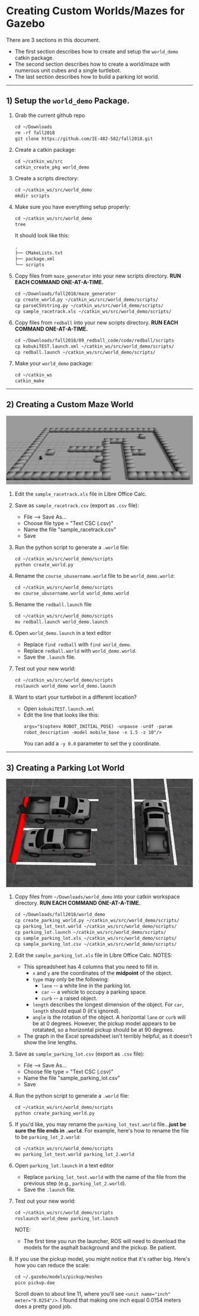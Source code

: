 # Creating Custom Worlds/Mazes for Gazebo

There are 3 sections in this document.  
- The first section describes how to create and setup the `world_demo` catkin package.
- The second section describes how to create a world/maze with numerous unit cubes and a single turtlebot.
- The last section describes how to build a parking lot world.

---

## 1) Setup the `world_demo` Package.

1. Grab the current github repo
	```
	cd ~/Downloads
	rm -rf fall2018
	git clone https://github.com/IE-482-582/fall2018.git
	```	

2. Create a catkin package:
	```
	cd ~/catkin_ws/src
	catkin_create_pkg world_demo
	```
	
3. Create a scripts directory:
	```
	cd ~/catkin_ws/src/world_demo
	mkdir scripts
	```
	
4. Make sure you have everything setup properly:
	```
	cd ~/catkin_ws/src/world_demo
	tree
	```
	
	It should look like this:
	```
	.
	├── CMakeLists.txt
	├── package.xml
	└── scripts
	```
	
5. Copy files from `maze_generator` into your new scripts directory.  **RUN EACH COMMAND ONE-AT-A-TIME.**
	```
	cd ~/Downloads/fall2018/maze_generator
	cp create_world.py ~/catkin_ws/src/world_demo/scripts/
	cp parseCSVstring.py ~/catkin_ws/src/world_demo/scripts/
	cp sample_racetrack.xls ~/catkin_ws/src/world_demo/scripts/
	```
	
6. Copy files from `redball` into your new scripts directory.  **RUN EACH COMMAND ONE-AT-A-TIME.**
	```
	cd ~/Downloads/fall2018/09_redball_code/code/redball/scripts
	cp kobukiTEST.launch.xml ~/catkin_ws/src/world_demo/scripts/
	cp redball.launch ~/catkin_ws/src/world_demo/scripts/
	```

7. Make your `world_demo` package:
	```
	cd ~/catkin_ws
	catkin_make
	```

---

## 2) Creating a Custom Maze World

![maze image](screenshots/maze.png)

1. Edit the `sample_racetrack.xls` file in Libre Office Calc.

2. Save as `sample_racetrack.csv` (export as `.csv` file):
	- File --> Save As...
	- Choose file type = "Text CSC (.csv)"
	- Name the file "sample_racetrack.csv"
	- Save
	
3. Run the python script to generate a `.world` file:
	```
	cd ~/catkin_ws/src/world_demo/scripts
	python create_world.py
	```	

4. Rename the `course_ubusername.world` file to be `world_demo.world`:
	```
	cd ~/catkin_ws/src/world_demo/scripts
	mv course_ubusername.world world_demo.world
	```
	
5. Rename the `redball.launch` file
	```
	cd ~/catkin_ws/src/world_demo/scripts
	mv redball.launch world_demo.launch
	```
	
6. Open `world_demo.launch` in a text editor
	- Replace `find redball` with `find world_demo`.
	- Replace `redball.world` with `world_demo.world`.
	- Save the `.launch` file.

	
7. Test out your new world:
	```
	cd ~/catkin_ws/src/world_demo/scripts
	roslaunch world_demo world_demo.launch
	```

8. Want to start your turtlebot in a different location?
	- Open `kobukiTEST.launch.xml`
	- Edit the line that looks like this:
		```
		args="$(optenv ROBOT_INITIAL_POSE) -unpause -urdf -param robot_description -model mobile_base -x 1.5 -z 10"/>
		```
		You can add a `-y 0.0` parameter to set the y coordinate.
		
---		

## 3) Creating a Parking Lot World

![parking lot image](screenshots/parking_lot.png)

1. Copy files from `~/Downloads/world_demo` into your catkin workspace directory.  **RUN EACH COMMAND ONE-AT-A-TIME.**
	```
	cd ~/Downloads/fall2018/world_demo
	cp create_parking_world.py ~/catkin_ws/src/world_demo/scripts/
	cp parking_lot_test.world ~/catkin_ws/src/world_demo/scripts/
	cp parking_lot.launch ~/catkin_ws/src/world_demo/scripts/
	cp sample_parking_lot.xls ~/catkin_ws/src/world_demo/scripts/
	cp sample_parking_lot.csv ~/catkin_ws/src/world_demo/scripts/
	```

2. Edit the `sample_parking_lot.xls` file in Libre Office Calc.
	NOTES:
	- This spreadsheet has 4 columns that you need to fill in.
		- `x` and `y` are the coordinates of the **midpoint** of the object.
		- `type` may only be the following: 
			- `lane` -- a white line in the parking lot.
			- `car` -- a vehicle to occupy a parking space.
			- `curb` -- a raised object.
		- `length` describes the longest dimension of the object.  For `car`, `length` should equal 0 (it's ignored).
		- `angle` is the rotation of the object.  A horizontal `lane` or `curb` will be at 0 degrees.  However, the pickup model appears to be rotatated, so a horizontal pickup should be at 90 degrees.
	- The graph in the Excel spreadsheet isn't terribly helpful, as it doesn't show the line lengths.
	
3. Save as `sample_parking_lot.csv` (export as `.csv` file):
	- File --> Save As...
	- Choose file type = "Text CSC (.csv)"
	- Name the file "sample_parking_lot.csv"
	- Save
	
3. Run the python script to generate a `.world` file:
	```
	cd ~/catkin_ws/src/world_demo/scripts
	python create_parking_world.py
	```	

4. If you'd like, you may rename the `parking_lot_test.world` file...**just be sure the file ends in `.world`**.  For example, here's how to rename the file to be `parking_lot_2.world`:
	```
	cd ~/catkin_ws/src/world_demo/scripts
	mv parking_lot_test.world parking_lot_2.world
	```
		
6. Open `parking_lot.launch` in a text editor
	- Replace `parking_lot_test.world` with the name of the file from the previous step (e.g., `parking_lot_2.world`).
	- Save the `.launch` file.

	
7. Test out your new world:
	```
	cd ~/catkin_ws/src/world_demo/scripts
	roslaunch world_demo parking_lot.launch
	```

	NOTE: 
	- The first time you run the launcher, ROS will need to download the models for the asphalt background and the pickup.  Be patient.
	
8. If you use the pickup model, you might notice that it's rather big.  Here's how you can reduce the scale:
	```
	cd ~/.gazebo/models/pickup/meshes
	pico pickup.dae
	```
	
	Scroll down to about line 11, where you'll see `<unit name="inch" meter="0.0254"/>`.  I found that making one inch equal 0.0154 meters does a pretty good job.

	
	
	
